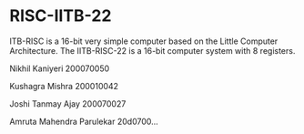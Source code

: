 # RISC-IITB-22
ITB-RISC is a 16-bit very simple computer based on the Little Computer Architecture. The IITB-RISC-22 is a 16-bit computer system with 8 registers.

Nikhil Kaniyeri 200070050

Kushagra Mishra 200010042

Joshi Tanmay Ajay 200070027

Amruta Mahendra Parulekar 20d0700...

